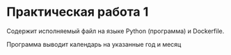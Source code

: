 # Практическая работа 1

Содержит исполняемый файл на языке Python (программа) и Dockerfile.

Программа выводит календарь на указанные год и месяц